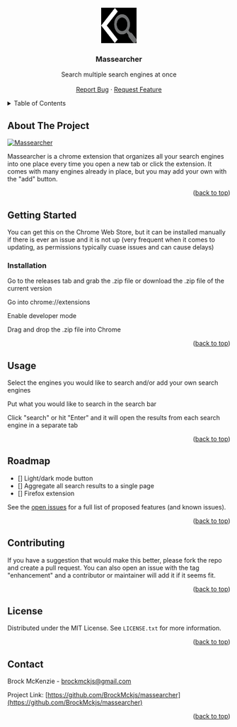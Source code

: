 <div id="top"></div>




<!-- PROJECT SHIELDS -->
<!--
*** I'm using markdown "reference style" links for readability.
*** Reference links are enclosed in brackets [ ] instead of parentheses ( ).
*** See the bottom of this document for the declaration of the reference variables
*** for contributors-url, forks-url, etc. This is an optional, concise syntax you may use.
*** https://www.markdownguide.org/basic-syntax/#reference-style-links
-->



<!-- PROJECT LOGO -->
<br />
<div align="center">
  <a href="https://github.com/BrockMckjs/massearcher">
    <img src="dist/images/promoart.png" alt="Logo" width="80" height="80">
  </a>

<h3 align="center">Massearcher</h3>

  <p align="center">
    Search multiple search engines at once
    <br />
    <br />
    <a href="https://github.com/BrockMckjs/massearcher/issues">Report Bug</a>
    ·
    <a href="https://github.com/BrockMckjs/massearcher/issues">Request Feature</a>
  </p>
</div>



<!-- TABLE OF CONTENTS -->
<details>
  <summary>Table of Contents</summary>
  <ol>
    <li>
      <a href="#about-the-project">About The Project</a>
    </li>
    <li>
      <a href="#getting-started">Getting Started</a>
      <ul>
        <li><a href="#installation">Installation</a></li>
      </ul>
    </li>
    <li><a href="#usage">Usage</a></li>
    <li><a href="#roadmap">Roadmap</a></li>
    <li><a href="#contributing">Contributing</a></li>
    <li><a href="#license">License</a></li>
    <li><a href="#contact">Contact</a></li>
  </ol>
</details>



<!-- ABOUT THE PROJECT -->
## About The Project

[![Massearcher][product-screenshot]](https://file.coffee/u/onwuaU2KBxARYS.png)

Massearcher is a chrome extension that organizes all your search engines into one place every time you open a new tab or click the extension. It comes with many engines already in place, but you may add your own with the "add" button.

<p align="right">(<a href="#top">back to top</a>)</p>




<!-- GETTING STARTED -->
## Getting Started

You can get this on the Chrome Web Store, but it can be installed manually if there is ever an issue and it is not up (very frequent when it comes to updating, as permissions typically cuase issues and can cause delays)


### Installation

Go to the releases tab and grab the .zip file or download the .zip file of the current version

Go into chrome://extensions

Enable developer mode

Drag and drop the .zip file into Chrome

<p align="right">(<a href="#top">back to top</a>)</p>



<!-- USAGE EXAMPLES -->
## Usage

Select the engines you would like to search and/or add your own search engines

Put what you would like to search in the search bar

Click "search" or hit "Enter" and it will open the results from each search engine in a separate tab

<p align="right">(<a href="#top">back to top</a>)</p>



<!-- ROADMAP -->
## Roadmap

- [] Light/dark mode button
- [] Aggregate all search results to a single page
- [] Firefox extension

See the [open issues](https://github.com/BrockMckjs/massearcher/issues) for a full list of proposed features (and known issues).

<p align="right">(<a href="#top">back to top</a>)</p>



<!-- CONTRIBUTING -->
## Contributing

If you have a suggestion that would make this better, please fork the repo and create a pull request. You can also open an issue with the tag "enhancement" and a contributor or maintainer will add it if it seems fit.

<p align="right">(<a href="#top">back to top</a>)</p>



<!-- LICENSE -->
## License

Distributed under the MIT License. See `LICENSE.txt` for more information.

<p align="right">(<a href="#top">back to top</a>)</p>



<!-- CONTACT -->
## Contact

Brock McKenzie -  brockmckjs@gmail.com

Project Link: [https://github.com/BrockMckjs/massearcher](https://github.com/BrockMckjs/massearcher)

<p align="right">(<a href="#top">back to top</a>)</p>




<!-- MARKDOWN LINKS & IMAGES -->
<!-- https://www.markdownguide.org/basic-syntax/#reference-style-links -->
[contributors-shield]: https://github.com/BrockMckjs/massearcher.svg?style=for-the-badge
[contributors-url]: https://github.com/BrockMckjs/massearcher/graphs/contributors
[forks-shield]: https://github.com/BrockMckjs/massearcher.svg?style=for-the-badge
[forks-url]: https://github.com/BrockMckjs/massearcher/network/members
[stars-shield]: https://img.shields.io/github/stars/BrockMckjs/massearcher.svg?style=for-the-badge
[stars-url]: https://github.com/BrockMckjs/massearcher/stargazers
[issues-shield]: https://img.shields.io/github/issues/BrockMckjs/massearcher.svg?style=for-the-badge
[issues-url]: https://github.com/BrockMckjs/massearcher/issues
[license-shield]: https://img.shields.io/github/license/BrockMckjs/massearcher.svg?style=for-the-badge
[license-url]: https://github.com/BrockMckjs/massearcher/blob/master/LICENSE.txt
[product-screenshot]: https://file.coffee/u/onwuaU2KBxARYS.png
